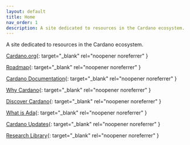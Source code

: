 ```yaml
---
layout: default
title: Home
nav_order: 1
description: A site dedicated to resources in the Cardano ecosystem.
---
```


A site dedicated to resources in the Cardano ecosystem.


[Cardano.org](https://cardano.org/){: target="_blank" rel="noopener noreferrer" }

[Roadmap](https://roadmap.cardano.org/en/){: target="_blank" rel="noopener noreferrer" }

[Cardano Documentation](https://docs.cardano.org/en/latest/){: target="_blank" rel="noopener noreferrer" }

[Why Cardano](https://why.cardano.org/){: target="_blank" rel="noopener noreferrer" }

[Discover Cardano](https://cardano.org/discover-cardano/){: target="_blank" rel="noopener noreferrer" }

[What is Ada](https://cardano.org/what-is-ada/){: target="_blank" rel="noopener noreferrer" }

[Cardano Updates](https://cardanoupdates.com/){: target="_blank" rel="noopener noreferrer" }

[Research Library](https://iohk.io/en/research/library/){: target="_blank" rel="noopener noreferrer" }
